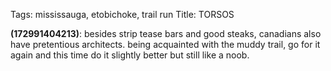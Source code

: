 Tags: mississauga, etobichoke, trail run
Title: TORSOS
  
**(172991404213)**: besides strip tease bars and good steaks, canadians also have pretentious architects. being acquainted with the muddy trail, go for it again and this time do it slightly better but still like a noob.